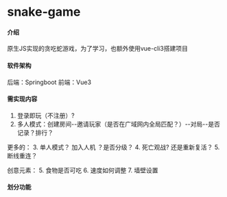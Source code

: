 # snake-game

#### 介绍
原生JS实现的贪吃蛇游戏，为了学习，也额外使用vue-cli3搭建项目

#### 软件架构
后端：Springboot
前端：Vue3  


#### 需实现内容

1. 登录即玩（不注册）? 
2. 多人模式：创建房间--邀请玩家（是否在广域网内全局匹配？）--对局--是否记录？排行？

更多的：
3. 单人模式？ 加入人机 ？是否分级？
4. 死亡观战? 还是重新复活？
5. 断线重连？

创意元素： 
5. 食物是否可吃
6. 速度如何调整
7. 墙壁设置

#### 划分功能

